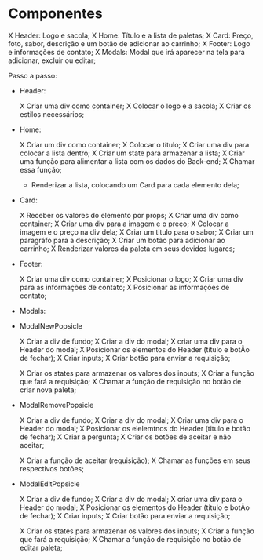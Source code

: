 # Componentes

X Header: Logo e sacola;
X Home: Título e a lista de paletas;
X Card: Preço, foto, sabor, descrição e um botão de adicionar ao carrinho;
X Footer: Logo e informações de contato;
X Modals: Modal que irá aparecer na tela para adicionar, excluir ou editar;

Passo a passo:

- Header:

  X Criar uma div como container;
  X Colocar o logo e a sacola;
  X Criar os estilos necessários;

- Home:

  X Criar um div como container;
  X Colocar o título;
  X Criar uma div para colocar a lista dentro;
  X Criar um state para armazenar a lista;
  X Criar uma função para alimentar a lista com os dados do Back-end;
  X Chamar essa função;
  - Renderizar a lista, colocando um Card para cada elemento dela;

- Card:

  X Receber os valores do elemento por props;
  X Criar uma div como container;
  X Criar uma div para a imagem e o preço;
  X Colocar a imagem e o preço na div dela;
  X Criar um titulo para o sabor;
  X Criar um paragráfo para a descrição;
  X Criar um botão para adicionar ao carrinho;
  X Renderizar valores da paleta em seus devidos lugares;

- Footer:

  X Criar uma div como container;
  X Posicionar o logo;
  X Criar uma div para as informações de contato;
  X Posicionar as informações de contato;

- Modals:

- ModalNewPopsicle
  
  X Criar a div de fundo;
  X Criar a div do modal;
  X criar uma div para o Header do modal;
  X Posicionar os elementos do Header (titulo e botÃo de fechar);
  X Criar inputs;
  X Criar botão para enviar a requisição;

  X Criar os states para armazenar os valores dos inputs;
  X Criar a função que fará a requisição;
  X Chamar a função de requisição no botão de criar nova paleta;

- ModalRemovePopsicle

  X Criar a div de fundo;
  X Criar a div do modal;
  X Criar uma div para o Header do modal;
  X Posicionar os elelemtnos do Header (titulo e botão de fechar);
  X Criar a pergunta;
  X Criar os botões de aceitar e não aceitar;

  X Criar a função de aceitar (requisição);
  X Chamar as funções em seus respectivos botões;

- ModalEditPopsicle

  X Criar a div de fundo;
  X Criar a div do modal;
  X criar uma div para o Header do modal;
  X Posicionar os elementos do Header (titulo e botÃo de fechar);
  X Criar inputs;
  X Criar botão para enviar a requisição;

  X Criar os states para armazenar os valores dos inputs;
  X Criar a função que fará a requisição;
  X Chamar a função de requisição no botão de editar paleta;
  